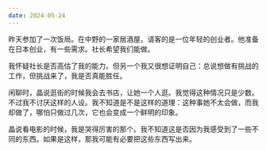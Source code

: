 ```yaml
---
date: 2024-05-24
---
```

昨天参加了一次饭局。在中野的一家居酒屋。请客的是一位年轻的创业者。他准备在日本创业，有一些需求。社长希望我们能做。

我怀疑社长是否高估了我的能力。但另一个我又很想证明自己：总说想做有挑战的工作，但挑战来了，我是否真能胜任。

闲聊时，晶说逛街的时候我会去书店，让她一个人逛。我觉得这种情况只是少数。不过我不讨厌这样的人设。我不知道是不是这样的道理：这种事她不太会做，而我却做了，哪怕只做过几次，它也会变成一个鲜明的印象。

晶说看电影的时候，我是哭得厉害的那个。我不知道这是否因为我感受到了一些不同的东西。如果是这样，那我可能有必要把这些东西写出来。